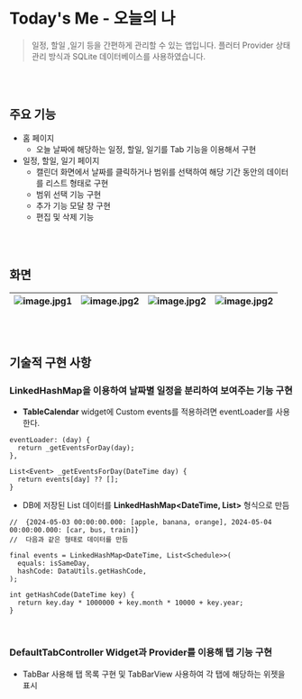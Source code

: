 # Today's Me - 오늘의 나
> 일정, 할일 ,일기 등을 간편하게 관리할 수 있는 앱입니다.
> 플러터 Provider 상태관리 방식과 SQLite 데이터베이스를 사용하였습니다.

<br><br>

## 주요 기능
 - 홈 페이지
    - 오늘 날짜에 해당하는 일정, 할일, 일기를 Tab 기능을 이용해서 구현
- 일정, 할일, 일기 페이지
    - 캘린더 화면에서 날짜를 클릭하거나 범위를 선택하여 해당 기간 동안의 데이터를 리스트 형태로 구현
    - 범위 선택 기능 구현
    - 추가 기능 모달 창 구현
    - 편집  및 삭제 기능

<br><br>


## 화면
![image.jpg1](https://user-images.githubusercontent.com/71866185/167249241-5021a46a-d06f-4f55-a648-1981ba35a03a.png) |![image.jpg2](https://user-images.githubusercontent.com/71866185/167249242-3f0af430-bbb2-4166-acc4-7af98aa66464.png) |![image.jpg2](https://user-images.githubusercontent.com/71866185/167249244-7cf221a1-a64f-489a-baeb-5f85c5c1a0cc.png) |![image.jpg2](https://user-images.githubusercontent.com/71866185/167249245-06c90be6-5d05-4444-8264-1dfcf5e1ce41.png)
--- | --- | --- | --- | 

<br><br>

## 기술적 구현 사항

### LinkedHashMap을 이용하여 날짜별 일정을 분리하여 보여주는 기능 구현

- **TableCalendar** widget에 Custom events를 적용하려면 eventLoader를 사용한다.
```
eventLoader: (day) {
  return _getEventsForDay(day);
},

List<Event> _getEventsForDay(DateTime day) {
  return events[day] ?? [];
}
```
  
- DB에 저장된 List<Schedule> 데이터를 **LinkedHashMap<DateTime, List<Schedule>>** 형식으로 만듬

  
```
//  {2024-05-03 00:00:00.000: [apple, banana, orange], 2024-05-04 00:00:00.000: [car, bus, train]}
//  다음과 같은 형태로 데이터를 만듬

final events = LinkedHashMap<DateTime, List<Schedule>>(
  equals: isSameDay,
  hashCode: DataUtils.getHashCode,
);

int getHashCode(DateTime key) {
  return key.day * 1000000 + key.month * 10000 + key.year;
}
```
<br>

### DefaultTabController Widget과 Provider를 이용해 탭 기능 구현
- TabBar 사용해 탭 목록 구현 및 TabBarView 사용하여 각 탭에 해당하는 위젯을 표시



